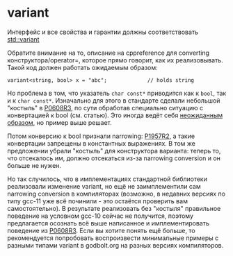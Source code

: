 # variant

Интерфейс и все свойства и гарантии должны соответствовать [std::variant](https://en.cppreference.com/w/cpp/utility/variant)

Обратите внимание на то, описание на cppreference для converting конструктора/operator=, которое прямо говорит, как их реализовывать. Такой код должен работать ожидаемым образом:
```
variant<string, bool> x = "abc";             // holds string
```
Но проблема в том, что указатель `char const*` приводится как к `bool`, так и к `char const*`. Изначально для этого в стандарте сделали небольшой "костыль" в [P0608R3](http://www.open-std.org/jtc1/sc22/wg21/docs/papers/2018/p0608r3.html), по сути обработав специально ситуацию с конвертацией к bool (см. статью). Это иногда ведёт себя [неожиданным образом](https://cplusplus.github.io/LWG/issue3228), но пример выше решает.

Потом конверсию к bool признали narrowing: [P1957R2](http://www.open-std.org/jtc1/sc22/wg21/docs/papers/2020/p1957r2.html), а такие конвертации запрещены в константных выражениях. В том же предложении убрали "костыль" для конструктора варианта: теперь то, что отсекалось им, должно отсекаться из-за narrowing conversion и он больше не нужен. 

Но так случилось, что в имплементациях стандартной библиотеки реализовали изменение variant, но ещё не заимплементили сам narrowing conversion в компиляторах (возможно, в недавних версиях по типу gcc-11 уже всё починили - это остаётся проверить вам самостоятельно). В результате реализовать без "костыля" правильное поведение на условном gcc-10 сейчас не получится, поэтому предлагается осознать всё выше написанное и имплементировать поведение из [P0608R3](http://www.open-std.org/jtc1/sc22/wg21/docs/papers/2018/p0608r3.html). Если вы хотите понять ещё больше, то рекомендуется попробовать воспроизвести минимальные примеры с разными типами variant в godbolt.org на разных версиях компиляторов.
